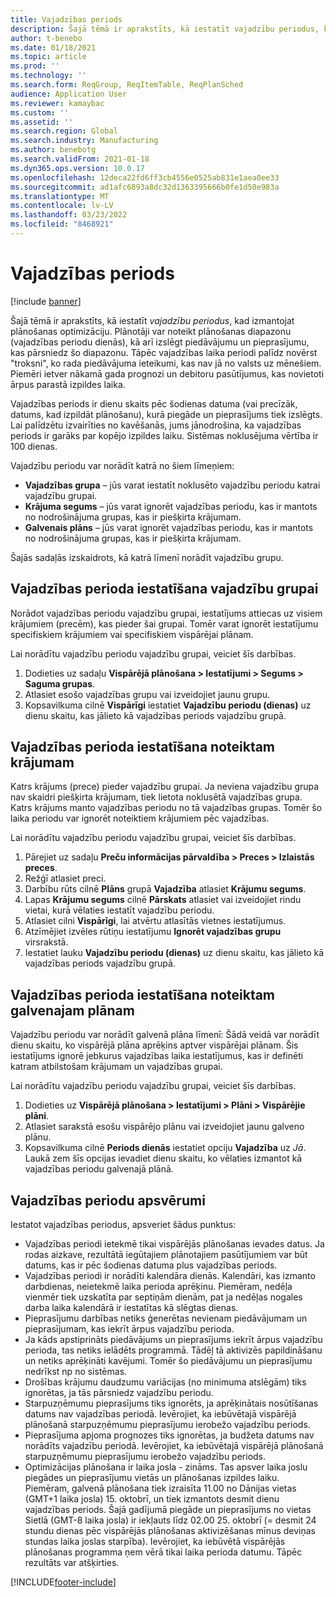 ```yaml
---
title: Vajadzības periods
description: Šajā tēmā ir aprakstīts, kā iestatīt vajadzību periodus, kad izmantojat plānošanas optimizāciju. Vajadzības periods norāda plānošanas diapazonu un ierobežojumu.
author: t-benebo
ms.date: 01/18/2021
ms.topic: article
ms.prod: ''
ms.technology: ''
ms.search.form: ReqGroup, ReqItemTable, ReqPlanSched
audience: Application User
ms.reviewer: kamaybac
ms.custom: ''
ms.assetid: ''
ms.search.region: Global
ms.search.industry: Manufacturing
ms.author: benebotg
ms.search.validFrom: 2021-01-18
ms.dyn365.ops.version: 10.0.17
ms.openlocfilehash: 12deca22fd6ff3cb4556e0525ab831e1aea0ee33
ms.sourcegitcommit: ad1afc6893a8dc32d1363395666b0fe1d50e983a
ms.translationtype: MT
ms.contentlocale: lv-LV
ms.lasthandoff: 03/23/2022
ms.locfileid: "8468921"
---
```

# <a name="coverage-time-fences"></a>Vajadzības periods

[!include [banner](../../includes/banner.md)]

Šajā tēmā ir aprakstīts, kā iestatīt *vajadzību periodus*, kad izmantojat plānošanas optimizāciju. Plānotāji var noteikt plānošanas diapazonu (vajadzības periodu dienās), kā arī izslēgt piedāvājumu un pieprasījumu, kas pārsniedz šo diapazonu. Tāpēc vajadzības laika periodi palīdz novērst "troksni", ko rada piedāvājuma ieteikumi, kas nav jā no valsts uz mēnešiem. Piemēri ietver nākamā gada prognozi un debitoru pasūtījumus, kas novietoti ārpus parastā izpildes laika.

Vajadzības periods ir dienu skaits pēc šodienas datuma (vai precīzāk, datums, kad izpildāt plānošanu), kurā piegāde un pieprasījums tiek izslēgts. Lai palīdzētu izvairīties no kavēšanās, jums jānodrošina, ka vajadzības periods ir garāks par kopējo izpildes laiku. Sistēmas noklusējuma vērtība ir 100 dienas.

Vajadzību periodu var norādīt katrā no šiem līmeņiem:

- **Vajadzības grupa** – jūs varat iestatīt noklusēto vajadzību periodu katrai vajadzību grupai.
- **Krājuma segums** – jūs varat ignorēt vajadzības periodu, kas ir mantots no nodrošinājuma grupas, kas ir piešķirta krājumam.
- **Galvenais plāns** – jūs varat ignorēt vajadzības periodu, kas ir mantots no nodrošinājuma grupas, kas ir piešķirta krājumam.

Šajās sadaļās izskaidrots, kā katrā līmenī norādīt vajadzību grupu.

## <a name="set-a-coverage-time-fence-for-a-coverage-group"></a>Vajadzības perioda iestatīšana vajadzību grupai

Norādot vajadzības periodu vajadzību grupai, iestatījums attiecas uz visiem krājumiem (precēm), kas pieder šai grupai. Tomēr varat ignorēt iestatījumu specifiskiem krājumiem vai specifiskiem vispārējai plānam.

Lai norādītu vajadzību periodu vajadzību grupai, veiciet šīs darbības.

1. Dodieties uz sadaļu **Vispārējā plānošana \> Iestatījumi \> Segums \> Saguma grupas**.
1. Atlasiet esošo vajadzības grupu vai izveidojiet jaunu grupu.
1. Kopsavilkuma cilnē **Vispārīgi** iestatiet **Vajadzību periodu (dienas)** uz dienu skaitu, kas jālieto kā vajadzības periods vajadzību grupā.

## <a name="set-a-coverage-time-fence-for-a-specific-item"></a>Vajadzības perioda iestatīšana noteiktam krājumam

Katrs krājums (prece) pieder vajadzību grupai. Ja neviena vajadzību grupa nav skaidri piešķirta krājumam, tiek lietota noklusētā vajadzības grupa. Katrs krājums manto vajadzības periodu no tā vajadzības grupas. Tomēr šo laika periodu var ignorēt noteiktiem krājumiem pēc vajadzības.

Lai norādītu vajadzību periodu vajadzību grupai, veiciet šīs darbības.

1. Pārejiet uz sadaļu **Preču informācijas pārvaldība \> Preces \> Izlaistās preces**.
1. Režģī atlasiet preci.
1. Darbību rūts cilnē **Plāns** grupā **Vajadzība** atlasiet **Krājumu segums**.
1. Lapas **Krājumu segums** cilnē **Pārskats** atlasiet vai izveidojiet rindu vietai, kurā vēlaties iestatīt vajadzību periodu.
1. Atlasiet cilni **Vispārīgi**, lai atvērtu atlasītās vietnes iestatījumus.
1. Atzīmējiet izvēles rūtiņu iestatījumu **Ignorēt vajadzības grupu** virsrakstā.
1. Iestatiet lauku **Vajadzību periodu (dienas)** uz dienu skaitu, kas jālieto kā vajadzības periods vajadzību grupā.

## <a name="set-a-coverage-time-fence-for-a-specific-master-plan"></a>Vajadzības perioda iestatīšana noteiktam galvenajam plānam

Vajadzību periodu var norādīt galvenā plāna līmenī: Šādā veidā var norādīt dienu skaitu, ko vispārējā plāna aprēķins aptver vispārējai plānam. Šis iestatījums ignorē jebkurus vajadzības laika iestatījumus, kas ir definēti katram atbilstošam krājumam un vajadzības grupai.

Lai norādītu vajadzību periodu vajadzību grupai, veiciet šīs darbības.

1. Dodieties uz **Vispārējā plānošana \> Iestatījumi \> Plāni \> Vispārējie plāni**.
1. Atlasiet sarakstā esošu vispārējo plānu vai izveidojiet jaunu galveno plānu.
1. Kopsavilkuma cilnē **Periods dienās** iestatiet opciju **Vajadzība** uz *Jā*. Laukā zem šīs opcijas ievadiet dienu skaitu, ko vēlaties izmantot kā vajadzības periodu galvenajā plānā.

## <a name="considerations-for-coverage-time-fences"></a>Vajadzības periodu apsvērumi

Iestatot vajadzības periodus, apsveriet šādus punktus:

- Vajadzības periodi ietekmē tikai vispārējās plānošanas ievades datus. Ja rodas aizkave, rezultātā iegūtajiem plānotajiem pasūtījumiem var būt datums, kas ir pēc šodienas datuma plus vajadzības periods.
- Vajadzības periodi ir norādīti kalendāra dienās. Kalendāri, kas izmanto darbdienas, neietekmē laika perioda aprēķinu. Piemēram, nedēļa vienmēr tiek uzskatīta par septiņām dienām, pat ja nedēļas nogales darba laika kalendārā ir iestatītas kā slēgtas dienas.
- Pieprasījumu darbības netiks ģenerētas nevienam piedāvājumam un pieprasījumam, kas iekrīt ārpus vajadzību perioda.
- Ja kāds apstiprināts piedāvājums un pieprasījums iekrīt ārpus vajadzību perioda, tas netiks ielādēts programmā. Tādēļ tā aktivizēs papildināšanu un netiks aprēķināti kavējumi. Tomēr šo piedāvājumu un pieprasījumu nedrīkst np no sistēmas.
- Drošības krājumu daudzumu variācijas (no minimuma atslēgām) tiks ignorētas, ja tās pārsniedz vajadzību periodu.
- Starpuzņēmumu pieprasījums tiks ignorēts, ja aprēķinātais nosūtīšanas datums nav vajadzības periodā. Ievērojiet, ka iebūvētajā vispārējā plānošanā starpuzņēmumu pieprasījumu ierobežo vajadzību periods.
- Pieprasījuma apjoma prognozes tiks ignorētas, ja budžeta datums nav norādīts vajadzību periodā. Ievērojiet, ka iebūvētajā vispārējā plānošanā starpuzņēmumu pieprasījumu ierobežo vajadzību periods.
- Optimizācijas plānošana ir laika josla - zināms. Tas apsver laika joslu piegādes un pieprasījumu vietās un plānošanas izpildes laiku. Piemēram, galvenā plānošana tiek izraisīta 11.00 no Dānijas vietas (GMT+1 laika josla) 15. oktobrī, un tiek izmantots desmit dienu vajadzības periods. Šajā gadījumā piegāde un pieprasījums no vietas Sietlā (GMT-8 laika josla) ir iekļauts līdz 02.00 25. oktobrī (= desmit 24 stundu dienas pēc vispārējās plānošanas aktivizēšanas mīnus deviņas stundas laika joslas starpība). Ievērojiet, ka iebūvētā vispārējās plānošanas programma ņem vērā tikai laika perioda datumu. Tāpēc rezultāts var atšķirties.


[!INCLUDE[footer-include](../../../includes/footer-banner.md)]